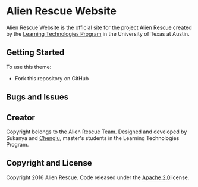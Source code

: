 # Alien Rescue Website

Alien Rescue Website is the official site for the project [Alien Rescue](http://alienrescue.edb.utexas.edu/) created by the [Learning Technologies Program](http://www.edb.utexas.edu/education/departments/ci/programs/lt/) in the University of Texas at Austin.

## Getting Started

To use this theme:
* Fork this repository on GitHub

## Bugs and Issues

## Creator

Copyright belongs to the Alien Rescue Team. Designed and developed by Sukanya and [Chenglu](https://lichenglu.github.io), master's students in the Learning Technologies Program.
## Copyright and License

Copyright 2016 Alien Rescue. Code released under the [Apache 2.0](http://www.apache.org/licenses/LICENSE-2.0)license.
